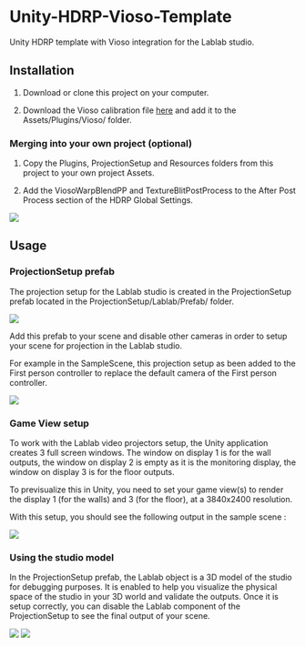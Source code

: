 # Unity-HDRP-Vioso-Template
Unity HDRP template with Vioso integration for the Lablab studio.

## Installation

1. Download or clone this project on your computer.

2. Download the Vioso calibration file [here](http://gofile.me/67omf/z4MSltLGp) and add it to the Assets/Plugins/Vioso/ folder. 


### Merging into your own project (optional)

1. Copy the Plugins, ProjectionSetup and Resources folders from this project to your own project Assets.

2. Add the ViosoWarpBlendPP and TextureBlitPostProcess to the After Post Process section of the HDRP Global Settings.

![](https://github.com/Theoriz/Unity-HDRP-Vioso-Template/blob/main/Resources/Documentation/Screenshots/HDRPGlobalSettings.jpg)


## Usage

### ProjectionSetup prefab

The projection setup for the Lablab studio is created in the ProjectionSetup prefab located in the ProjectionSetup/Lablab/Prefab/ folder.

![](https://github.com/Theoriz/Unity-HDRP-Vioso-Template/blob/main/Resources/Documentation/Screenshots/ProjectionSetupPrefab.jpg)

Add this prefab to your scene and disable other cameras in order to setup your scene for projection in the Lablab studio.

For example in the SampleScene, this projection setup as been added to the First person controller to replace the default camera of the First person controller.

![](https://github.com/Theoriz/Unity-HDRP-Vioso-Template/blob/main/Resources/Documentation/Screenshots/ProjectionSetupInSampleScene.jpg)

### Game View setup

To work with the Lablab video projectors setup, the Unity application creates 3 full screen windows. The window on display 1 is for the wall outputs, the window on display 2 is empty as it is the monitoring display, the window on display 3 is for the floor outputs.

To previsualize this in Unity, you need to set your game view(s) to render the display 1 (for the walls) and 3 (for the floor), at a 3840x2400 resolution.

With this setup, you should see the following output in the sample scene :

![](https://github.com/Theoriz/Unity-HDRP-Vioso-Template/blob/main/Resources/Documentation/Screenshots/OutputsMire.jpg)

### Using the studio model

In the ProjectionSetup prefab, the Lablab object is a 3D model of the studio for debugging purposes. It is enabled to help you visualize the physical space of the studio in your 3D world and validate the outputs. Once it is setup correctly, you can disable the Lablab component of the ProjectionSetup to see the final output of your scene.

![](https://github.com/Theoriz/Unity-HDRP-Vioso-Template/blob/main/Resources/Documentation/Screenshots/ProjectionSetupInSampleSceneMireDisabled.jpg)
![](https://github.com/Theoriz/Unity-HDRP-Vioso-Template/blob/main/Resources/Documentation/Screenshots/Outputs.jpg)
